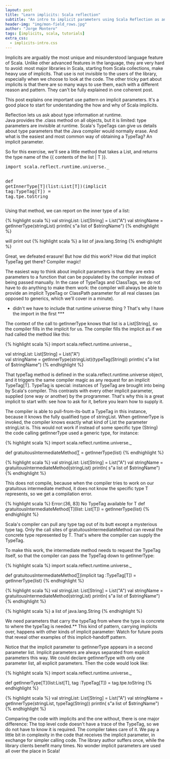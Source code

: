 ```yaml
---
layout: post
title: "Learn implicits: Scala reflection"
subtitle: "An intro to implicit parameters using Scala Reflection as an example"
header-img: "img/mon-field_rows.jpg"
author: "Jorge Montero"
tags: [implicits, scala, tutorials]
extra_css:
  - implicits-intro.css
---
```


Implicits are arguably <span class="banana">the most</span> unique and misunderstood language feature of Scala.
Unlike other advanced features in the language, they are very hard to avoid:
most major libraries in Scala, starting from Scala collections, make heavy use of implicits. That use is not invisible to the users of the library, especially when we choose to look at the code. The other tricky part about implicits is that there are so many ways to use them, each with a different reason and pattern.
They can't be fully explained in one coherent post.

This post explains one important use pattern on implicit parameters. It's a good place to start
 for understanding the how and why of Scala implicits.

Reflection lets us ask about type information at runtime.  
Java provides the .class method on all objects, 
but it is limited: type parameters are invisible at runtime.
 Scala's TypeTags can give us details about type parameters that
 the Java compiler would normally erase. 
 And what is the easiest and most common way of obtaining a TypeTag? An implicit parameter.

So for this exercise, we'll see 
<span class="get-inner-type">a little method</span>
 that takes a List, 
and returns the <span class="type-name">type name</span> 
of the {{ contents of the list | T }}.

<div class="highlight">
<pre>
import scala.reflect.runtime.universe._

def <span class="get-inner-type">getInnerType[<span class="T">T</span>]</span>(list:List[<span class="T">T</span>])(implicit tag:TypeTag[<span class="T">T</span>]) = tag.<span class="type-name">tpe.toString</span>
</pre>
</div>

Using that method, we can report on the inner type of a list:

{% highlight scala %}
  val stringList: List[String] = List("A")
  val stringName = getInnerType(stringList)
  println( s"a list of $stringName")
{% endhighlight %}

will print out
{% highlight scala %}
a list of java.lang.String
{% endhighlight %}

Great, we defeated erasure! But how did this work? How did that implicit TypeTag get there? Compiler magic!

The easiest way to think about implicit parameters is that they are extra parameters to a function that can be populated
by the compiler instead of being passed manually. In the case of TypeTags and ClassTags,
we do not have to do anything to make them work: the compiler will always be able to provide
an implicit TypeTag or ClassPath parameter for all real classes (as opposed to generics, which we'll cover in a minute).
* didn't we have to include that runtime universe thing ? That's why I have the import in the first ***

The context of the call to getInnerType knows that list is a List[String], so the compiler fills in the implicit for us.
The compiler fills the implicit as if we had called the method like this:

{% highlight scala %}
  import scala.reflect.runtime.universe._

  val stringList: List[String] = List("A")   
  val stringName = getInnerType(stringList)(typeTag(String))
  println( s"a list of $stringName")
{% endhighlight %}

That typeTag method is defined in the scala.reflect.runtime.universe object, 
and it triggers the same compiler magic as any request for an implicit TypeTag[T]. 
 TypeTag is special: instances of TypeTag are brought into being by Scala's compiler. This 
 contrasts with every other implicit parameter, supplied 
 (one way or another) by the programmer. That's why this is a great implicit to start with: 
see how to ask for it, before you learn how to supply it.

The compiler is able to pull-from-its-butt a TypeTag in this instance, because 
 it knows the fully qualified type of stringList. 
 When getInnerType is invoked, the compiler knows exactly what kind of List the parameter stringList is.
This would not work if instead of some specific type (String)
 the code calling getInnerType used a generic type, for instance:

{% highlight scala %}
  import scala.reflect.runtime.universe._

  def gratuitousIntermediateMethod[T](list:List[T]) = getInnerType(list)
{% endhighlight %}

{% highlight scala %}
  val stringList: List[String] = List("A") 
  val stringName = gratuitousIntermediateMethod(stringList)
  println( s"a list of $stringName")
{% endhighlight %}

This does not compile, because when the compiler tries to work 
on our gratuitous intermediate method, it does not know the specific type T represents,
so we get a compilation error.
 
{% highlight scala %}
 Error:(36, 83) No TypeTag available for T
     def gratuitousIntermediateMethod[T](list: List[T]) = getInnerType(list)
{% endhighlight %}                  

Scala's compiler can pull any type tag out of its butt except a mysterious type tag. 
Only the call sites of gratuitousIntermediateMethod can reveal the concrete type represented by T.
That's where the compiler can supply the TypeTag.

To make this work, the intermediate method needs to request the TypeTag itself, 
so that the compiler can pass the TypeTag down to getInnerType:

{% highlight scala %}
  import scala.reflect.runtime.universe._

  def gratuitousIntermediateMethod[T](list:List[T])(implicit tag :TypeTag[T]) = getInnerType(list)
{% endhighlight %}

{% highlight scala %}
  val stringList: List[String] = List("A") 
  val stringName = gratuitousIntermediateMethod(stringList)
  println( s"a list of $stringName")
{% endhighlight %}

{% highlight scala %}
a list of java.lang.String
{% endhighlight %}

We need parameters that carry the typeTag from where the type is concrete to where the typeTag is needed.**
This kind of pattern, carrying implicits over, happens with other kinds of implicit parameter:
Watch for future posts that reveal other examples of this implicit-handoff pattern.

Notice that the implicit parameter to getInnerType appears in a second parameter list. 
Implicit parameters are always separated from explicit parameters this way. We could declare
getInnerType with only one parameter list, all explicit parameters. Then the code would look like:

{% highlight scala %}
  import scala.reflect.runtime.universe._

  def getInnerType[T](list:List[T], tag :TypeTag[T]) = tag.tpe.toString
{% endhighlight %}

{% highlight scala %}
  val stringList: List[String] = List("A")
  val stringName = getInnerType(stringList, typeTag(String))
  println( s"a list of $stringName")
{% endhighlight %}

Comparing the code with implicits and the one without, there is one major difference:
The top level code doesn't have a trace of the TypeTag, 
so we do not have to know it is required. The compiler takes care of it. We pay a little
bit in complexity in the code that receives the implicit parameter,
 in exchange for simpler calling code.
The library author suffers once, while the library clients benefit many times.
No wonder implicit parameters are used all over the place in Scala!

